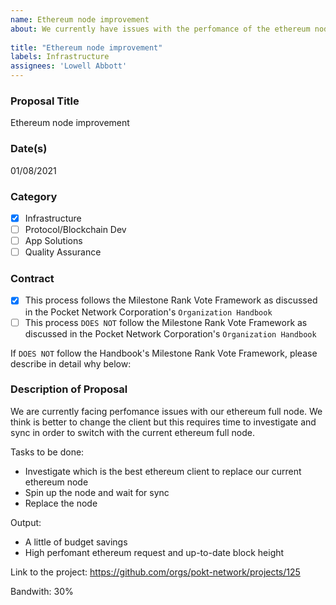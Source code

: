 ```yaml
---
name: Ethereum node improvement 
about: We currently have issues with the perfomance of the ethereum node. Sometimes the blockchain height is behind the network and it stucks with long running requests 
 
title: "Ethereum node improvement"
labels: Infrastructure 
assignees: 'Lowell Abbott'
---
```


### Proposal Title 
Ethereum node improvement

### Date(s)
01/08/2021
### Category
- [x] Infrastructure
- [ ] Protocol/Blockchain Dev
- [ ] App Solutions
- [ ] Quality Assurance
### Contract
- [x] This process follows the Milestone Rank Vote Framework as discussed in the Pocket Network Corporation's `Organization Handbook`
- [ ] This process `DOES NOT` follow the Milestone Rank Vote Framework as discussed in the Pocket Network Corporation's `Organization Handbook`

If `DOES NOT` follow the Handbook's Milestone Rank Vote Framework, please describe in detail why below:

### Description of Proposal
We are currently facing perfomance issues with our ethereum full node. We think is better to change the client but this requires time to investigate and sync in order to switch with the current ethereum full node. 

Tasks to be done:

- Investigate which is the best ethereum client to replace our current ethereum node 
- Spin up the node and wait for sync
- Replace the node

Output:
- A little of budget savings 
- High perfomant ethereum request and up-to-date block height 


Link to the project:
https://github.com/orgs/pokt-network/projects/125

Bandwith: 30%
